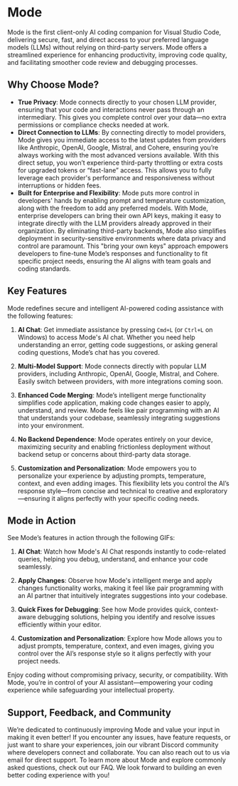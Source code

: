 # Mode

Mode is the first client-only AI coding companion for Visual Studio Code, delivering secure, fast, and direct access to your preferred language models (LLMs) without relying on third-party servers. Mode offers a streamlined experience for enhancing productivity, improving code quality, and facilitating smoother code review and debugging processes.

## Why Choose Mode?

- **True Privacy**: Mode connects directly to your chosen LLM provider, ensuring that your code and interactions never pass through an intermediary. This gives you complete control over your data—no extra permissions or compliance checks needed at work.
- **Direct Connection to LLMs**: By connecting directly to model providers, Mode gives you immediate access to the latest updates from providers like Anthropic, OpenAI, Google, Mistral, and Cohere, ensuring you’re always working with the most advanced versions available. With this direct setup, you won’t experience third-party throttling or extra costs for upgraded tokens or “fast-lane” access. This allows you to fully leverage each provider's performance and responsiveness without interruptions or hidden fees.
- **Built for Enterprise and Flexibility**: Mode puts more control in developers' hands by enabling prompt and temperature customization, along with the freedom to add any preferred models. With Mode, enterprise developers can bring their own API keys, making it easy to integrate directly with the LLM providers already approved in their organization. By eliminating third-party backends, Mode also simplifies deployment in security-sensitive environments where data privacy and control are paramount. This "bring your own keys" approach empowers developers to fine-tune Mode’s responses and functionality to fit specific project needs, ensuring the AI aligns with team goals and coding standards.

## Key Features

Mode redefines secure and intelligent AI-powered coding assistance with the following features:

1. **AI Chat**: Get immediate assistance by pressing `Cmd+L` (or `Ctrl+L` on Windows) to access Mode's AI chat. Whether you need help understanding an error, getting code suggestions, or asking general coding questions, Mode’s chat has you covered.
   
2. **Multi-Model Support**: Mode connects directly with popular LLM providers, including Anthropic, OpenAI, Google, Mistral, and Cohere. Easily switch between providers, with more integrations coming soon.

3. **Enhanced Code Merging**: Mode’s intelligent merge functionality simplifies code application, making code changes easier to apply, understand, and review. Mode feels like pair programming with an AI that understands your codebase, seamlessly integrating suggestions into your environment.

4. **No Backend Dependence**: Mode operates entirely on your device, maximizing security and enabling frictionless deployment without backend setup or concerns about third-party data storage.

5. **Customization and Personalization**: Mode empowers you to personalize your experience by adjusting prompts, temperature, context, and even adding images. This flexibility lets you control the AI’s response style—from concise and technical to creative and exploratory—ensuring it aligns perfectly with your specific coding needs.

## Mode in Action

See Mode’s features in action through the following GIFs:

1. **AI Chat**: Watch how Mode's AI Chat responds instantly to code-related queries, helping you debug, understand, and enhance your code seamlessly.
  
2. **Apply Changes**: Observe how Mode's intelligent merge and apply changes functionality works, making it feel like pair programming with an AI partner that intuitively integrates suggestions into your codebase.

3. **Quick Fixes for Debugging**: See how Mode provides quick, context-aware debugging solutions, helping you identify and resolve issues efficiently within your editor.

4. **Customization and Personalization**: Explore how Mode allows you to adjust prompts, temperature, context, and even images, giving you control over the AI’s response style so it aligns perfectly with your project needs.

Enjoy coding without compromising privacy, security, or compatibility. With Mode, you’re in control of your AI assistant—empowering your coding experience while safeguarding your intellectual property.

## Support, Feedback, and Community

We’re dedicated to continuously improving Mode and value your input in making it even better! If you encounter any issues, have feature requests, or just want to share your experiences, join our vibrant Discord community where developers connect and collaborate. You can also reach out to us via email for direct support. To learn more about Mode and explore commonly asked questions, check out our FAQ. We look forward to building an even better coding experience with you!